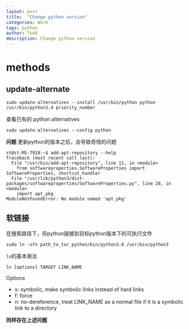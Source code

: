 ```yaml
---
layout: post
title:  "Change python version"
categories: Work
tags: python
author: Todd
description: Change python version
---
```



# methods

## update-alternate
```shell
sudo update-alternatives --install /usr/bin/python python /usr/bin/python3.4 priority_number
```
查看已有的 python alternatives
```shell
sudo update-alternatives --config python
```

**问题**
更新python的版本之后，会导致奇怪的问题
```shell
st@st-MS-7918:~$ add-apt-repository --help
Traceback (most recent call last):
  File "/usr/bin/add-apt-repository", line 11, in <module>
    from softwareproperties.SoftwareProperties import SoftwareProperties, shortcut_handler
  File "/usr/lib/python3/dist-packages/softwareproperties/SoftwareProperties.py", line 28, in <module>
    import apt_pkg
ModuleNotFoundError: No module named 'apt_pkg'
```

## 软链接
在搜索路径下，将python链接到目标python版本下的可执行文件
```shell
sudo ln -sfn path_to_tar_python/bin/python3.6 /usr/bin/python3
```
`ln`的基本用法
```shell
ln [options] TARGET LINK_NAME
```
Options
- s: symbolic, make symbolic links instead of hard links
- f: force
- n: no-dereference, treat LINK_NAME as a normal file if it is a symbolic link to a directory

**同样存在上述问题**
